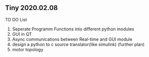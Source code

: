 ## Tiny 2020.02.08
TO DO List
1) Seperate Programm Functions into different python modules
2) GUI in QT
3) Async communications between Real-time and GUI module
4) design a python to c source translator(like simulink) (further plan)
5) motor topology
